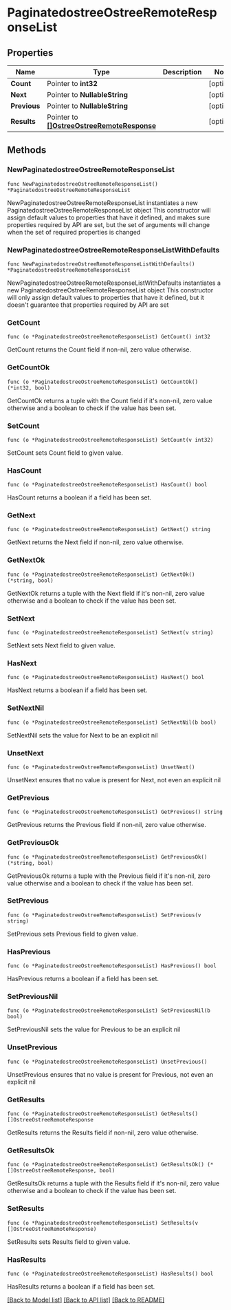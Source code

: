 # PaginatedostreeOstreeRemoteResponseList

## Properties

Name | Type | Description | Notes
------------ | ------------- | ------------- | -------------
**Count** | Pointer to **int32** |  | [optional] 
**Next** | Pointer to **NullableString** |  | [optional] 
**Previous** | Pointer to **NullableString** |  | [optional] 
**Results** | Pointer to [**[]OstreeOstreeRemoteResponse**](OstreeOstreeRemoteResponse.md) |  | [optional] 

## Methods

### NewPaginatedostreeOstreeRemoteResponseList

`func NewPaginatedostreeOstreeRemoteResponseList() *PaginatedostreeOstreeRemoteResponseList`

NewPaginatedostreeOstreeRemoteResponseList instantiates a new PaginatedostreeOstreeRemoteResponseList object
This constructor will assign default values to properties that have it defined,
and makes sure properties required by API are set, but the set of arguments
will change when the set of required properties is changed

### NewPaginatedostreeOstreeRemoteResponseListWithDefaults

`func NewPaginatedostreeOstreeRemoteResponseListWithDefaults() *PaginatedostreeOstreeRemoteResponseList`

NewPaginatedostreeOstreeRemoteResponseListWithDefaults instantiates a new PaginatedostreeOstreeRemoteResponseList object
This constructor will only assign default values to properties that have it defined,
but it doesn't guarantee that properties required by API are set

### GetCount

`func (o *PaginatedostreeOstreeRemoteResponseList) GetCount() int32`

GetCount returns the Count field if non-nil, zero value otherwise.

### GetCountOk

`func (o *PaginatedostreeOstreeRemoteResponseList) GetCountOk() (*int32, bool)`

GetCountOk returns a tuple with the Count field if it's non-nil, zero value otherwise
and a boolean to check if the value has been set.

### SetCount

`func (o *PaginatedostreeOstreeRemoteResponseList) SetCount(v int32)`

SetCount sets Count field to given value.

### HasCount

`func (o *PaginatedostreeOstreeRemoteResponseList) HasCount() bool`

HasCount returns a boolean if a field has been set.

### GetNext

`func (o *PaginatedostreeOstreeRemoteResponseList) GetNext() string`

GetNext returns the Next field if non-nil, zero value otherwise.

### GetNextOk

`func (o *PaginatedostreeOstreeRemoteResponseList) GetNextOk() (*string, bool)`

GetNextOk returns a tuple with the Next field if it's non-nil, zero value otherwise
and a boolean to check if the value has been set.

### SetNext

`func (o *PaginatedostreeOstreeRemoteResponseList) SetNext(v string)`

SetNext sets Next field to given value.

### HasNext

`func (o *PaginatedostreeOstreeRemoteResponseList) HasNext() bool`

HasNext returns a boolean if a field has been set.

### SetNextNil

`func (o *PaginatedostreeOstreeRemoteResponseList) SetNextNil(b bool)`

 SetNextNil sets the value for Next to be an explicit nil

### UnsetNext
`func (o *PaginatedostreeOstreeRemoteResponseList) UnsetNext()`

UnsetNext ensures that no value is present for Next, not even an explicit nil
### GetPrevious

`func (o *PaginatedostreeOstreeRemoteResponseList) GetPrevious() string`

GetPrevious returns the Previous field if non-nil, zero value otherwise.

### GetPreviousOk

`func (o *PaginatedostreeOstreeRemoteResponseList) GetPreviousOk() (*string, bool)`

GetPreviousOk returns a tuple with the Previous field if it's non-nil, zero value otherwise
and a boolean to check if the value has been set.

### SetPrevious

`func (o *PaginatedostreeOstreeRemoteResponseList) SetPrevious(v string)`

SetPrevious sets Previous field to given value.

### HasPrevious

`func (o *PaginatedostreeOstreeRemoteResponseList) HasPrevious() bool`

HasPrevious returns a boolean if a field has been set.

### SetPreviousNil

`func (o *PaginatedostreeOstreeRemoteResponseList) SetPreviousNil(b bool)`

 SetPreviousNil sets the value for Previous to be an explicit nil

### UnsetPrevious
`func (o *PaginatedostreeOstreeRemoteResponseList) UnsetPrevious()`

UnsetPrevious ensures that no value is present for Previous, not even an explicit nil
### GetResults

`func (o *PaginatedostreeOstreeRemoteResponseList) GetResults() []OstreeOstreeRemoteResponse`

GetResults returns the Results field if non-nil, zero value otherwise.

### GetResultsOk

`func (o *PaginatedostreeOstreeRemoteResponseList) GetResultsOk() (*[]OstreeOstreeRemoteResponse, bool)`

GetResultsOk returns a tuple with the Results field if it's non-nil, zero value otherwise
and a boolean to check if the value has been set.

### SetResults

`func (o *PaginatedostreeOstreeRemoteResponseList) SetResults(v []OstreeOstreeRemoteResponse)`

SetResults sets Results field to given value.

### HasResults

`func (o *PaginatedostreeOstreeRemoteResponseList) HasResults() bool`

HasResults returns a boolean if a field has been set.


[[Back to Model list]](../README.md#documentation-for-models) [[Back to API list]](../README.md#documentation-for-api-endpoints) [[Back to README]](../README.md)


